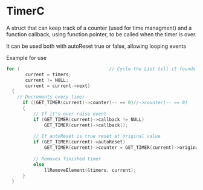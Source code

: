 # TimerC
A struct that can keep track of a counter (used for time managment) and a function callback, using function pointer, to be called when the timer is over.

It can be used both with autoReset true or false, allowing looping events

Example for use
```C
for (                                 // Cycle the List till it founds NULL
       current = timers;
       current != NULL;
       current = current->next)
  {
    // Decrements every timer
      if ((GET_TIMER(current)->counter)-- == 0)//->counter)-- == 0)
      {
          // If it's over raise event
          if (GET_TIMER(current)->callback != NULL)        
              GET_TIMER(current)->callback();
          
          // If autoReset is true reset at original value
          if (GET_TIMER(current)->autoReset)                     
              GET_TIMER(current)->counter = GET_TIMER(current)->originalValue;
          
          // Removes finished timer
          else
              llRemoveElement(&timers, current);  
      }
  }
  ```
